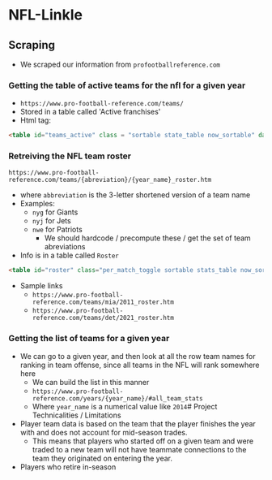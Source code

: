 # NFL-Linkle
## Scraping 
- We scraped our information from `profootballreference.com` 
### Getting the table of active teams for the nfl for a given year
- `https://www.pro-football-reference.com/teams/`
- Stored in a table called 'Active franchises'
- Html tag: 
```html
<table id="teams_active" class = "sortable state_table now_sortable" data-cols-to-freeze=",1">
```
### Retreiving the NFL team roster
`https://www.pro-football-reference.com/teams/{abreviation}/{year_name}_roster.htm`
- where `abbreviation` is the 3-letter shortened version of a team name
- Examples:
	- `nyg` for Giants
	- `nyj` for Jets
	- `nwe` for Patriots
		- We should hardcode / precompute these / get the set of team abreviations
-  Info is in a table called `Roster`
```html
<table id="roster" class="per_match_toggle sortable stats_table now_sortable sticky_table eq2 re2 le2"  data-cols-to-freeze=",2">
```
- Sample links
	- `https://www.pro-football-reference.com/teams/mia/2011_roster.htm`
	- `https://www.pro-football-reference.com/teams/det/2021_roster.htm`
### Getting the list of teams for a given year 
- We can go to a given year, and then look at all the row team names for ranking in team offense, since all teams in the NFL will rank somewhere here 
	- We can build the list in this manner 
	- `https://www.pro-football-reference.com/years/{year_name}/#all_team_stats`
	- Where `year_name` is a numerical value like `2014`# Project Technicalities / Limitations
- Player team data is based on the team that the player finishes the year with and does not account for mid-season trades. 
	- This means that players who started off on a given team and were traded to a new team will not have teammate connections to the team they originated on entering the year. 
- Players who retire in-season 


